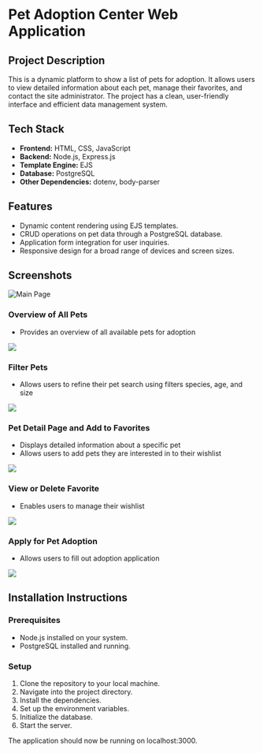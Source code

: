 # Pet Adoption Center Web Application

## Project Description
This is a dynamic platform to show a list of pets for adoption. It allows users to view detailed information about each pet, manage their favorites, and contact the site administrator. The project has a clean, user-friendly interface and efficient data management system.

## Tech Stack
- **Frontend:** HTML, CSS, JavaScript
- **Backend:** Node.js, Express.js
- **Template Engine:** EJS
- **Database:** PostgreSQL
- **Other Dependencies:** dotenv, body-parser

## Features
- Dynamic content rendering using EJS templates.
- CRUD operations on pet data through a PostgreSQL database.
- Application form integration for user inquiries.
- Responsive design for a broad range of devices and screen sizes.


## Screenshots

![Main Page](https://imgur.com/QwdalWw.png)

### Overview of All Pets

- Provides an overview of all available pets for adoption

![](https://i.imgur.com/yT10YMH.gif)

### Filter Pets

- Allows users to refine their pet search using filters species, age, and size

![](https://i.postimg.cc/sXQD8z7d/filter.gif)

### Pet Detail Page and Add to Favorites

- Displays detailed information about a specific pet
- Allows users to add pets they are interested in to their wishlist

![](https://i.imgur.com/Lfc3P4C.gif)

### View or Delete Favorite

- Enables users to manage their wishlist

![](https://i.postimg.cc/B6rQfzB8/fav.gif)

### Apply for Pet Adoption

- Allows users to fill out adoption application

![](https://i.postimg.cc/k555QK55/apply.gif)

## Installation Instructions

### Prerequisites
- Node.js installed on your system.
- PostgreSQL installed and running.

### Setup
1. Clone the repository to your local machine.
2. Navigate into the project directory.
3. Install the dependencies.
4. Set up the environment variables.
5. Initialize the database.
6. Start the server.

The application should now be running on localhost:3000.
